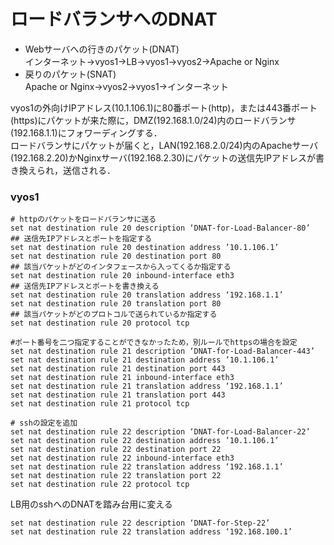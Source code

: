 # ロードバランサへのDNAT

- Webサーバへの行きのパケット(DNAT)  
インターネット→vyos1→LB→vyos1→vyos2→Apache or Nginx  
- 戻りのパケット(SNAT)  
Apache or Nginx→vyos2→vyos1→インターネット

vyos1の外向けIPアドレス(10.1.106.1)に80番ポート(http)，または443番ポート(https)にパケットが来た際に，DMZ(192.168.1.0/24)内のロードバランサ(192.168.1.1)にフォワーディングする．  
ロードバランサにパケットが届くと，LAN(192.168.2.0/24)内のApacheサーバ(192.168.2.20)かNginxサーバ(192.168.2.30)にパケットの送信先IPアドレスが書き換えられ，送信される．

### vyos1
```  
# httpのパケットをロードバランサに送る
set nat destination rule 20 description ‘DNAT-for-Load-Balancer-80’
## 送信先IPアドレスとポートを指定する
set nat destination rule 20 destination address ’10.1.106.1’
set nat destination rule 20 destination port 80
## 該当パケットがどのインタフェースから入ってくるか指定する
set nat destination rule 20 inbound-interface eth3
## 送信先IPアドレスとポートを書き換える
set nat destination rule 20 translation address ‘192.168.1.1’
set nat destination rule 20 translation port 80
## 該当パケットがどのプロトコルで送られているか指定する
set nat destination rule 20 protocol tcp

#ポート番号を二つ指定することができなかったため，別ルールでhttpsの場合を設定
set nat destination rule 21 description ‘DNAT-for-Load-Balancer-443’
set nat destination rule 21 destination address ’10.1.106.1’
set nat destination rule 21 destination port 443
set nat destination rule 21 inbound-interface eth3
set nat destination rule 21 translation address ‘192.168.1.1’
set nat destination rule 21 translation port 443
set nat destination rule 21 protocol tcp

# sshの設定を追加
set nat destination rule 22 description ‘DNAT-for-Load-Balancer-22’
set nat destination rule 22 destination address ’10.1.106.1’
set nat destination rule 22 destination port 22
set nat destination rule 22 inbound-interface eth3
set nat destination rule 22 translation address ‘192.168.1.1’
set nat destination rule 22 translation port 22
set nat destination rule 22 protocol tcp
```

LB用のsshへのDNATを踏み台用に変える
```
set nat destination rule 22 description ‘DNAT-for-Step-22’
set nat destination rule 22 translation address ‘192.168.100.1’
```
